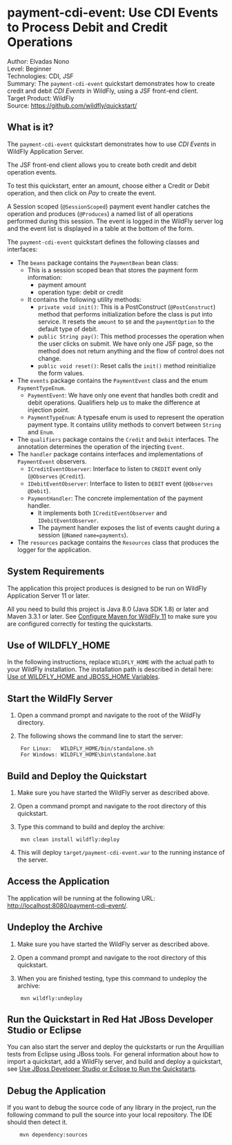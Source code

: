 # payment-cdi-event: Use CDI Events to Process Debit and Credit Operations

Author: Elvadas Nono  
Level: Beginner  
Technologies: CDI, JSF  
Summary: The `payment-cdi-event` quickstart demonstrates how to create credit and debit *CDI Events* in WildFly, using a JSF front-end client.  
Target Product: WildFly  
Source: <https://github.com/wildfly/quickstart/>  

## What is it?

The `payment-cdi-event` quickstart demonstrates how to use *CDI Events* in WildFly Application Server.

The JSF front-end client allows you to create both credit and debit operation events.

To test this quickstart, enter an amount, choose either a Credit or Debit operation, and then click on *Pay* to create the event.

A Session scoped (`@SessionScoped`) payment event handler catches the operation and produces (`@Produces`) a named list of all operations performed during this session. The event is logged in the WildFly server log and the event list is displayed in a table at the bottom of the form.

The `payment-cdi-event` quickstart defines the following classes and interfaces:

* The `beans` package contains the `PaymentBean` bean class:
   * This is a session scoped bean that stores the payment form information:
       * payment amount
       * operation type: debit or credit
   * It contains the following utility methods:
       * `private void init()`: This is a PostConstruct (`@PostConstruct`) method that performs initialization before the class is put into service. It resets the `amount` to `$0` and the `paymentOption` to the default type of debit.
       * `public String pay()`: This method processes the operation when the user clicks on submit. We have only one JSF page, so the method does not return anything and the flow of control does not change.
       * `public void reset()`: Reset calls the `init()` method reinitialize the form values.
* The `events` package contains the `PaymentEvent` class and the enum `PaymentTypeEnum`.
  * `PaymentEvent`: We have only one event that handles both credit and debit operations. Qualifiers help us to make the difference at injection point.
  * `PaymentTypeEnum`:  A typesafe enum is used to represent the operation payment type. It contains utility methods to convert between `String` and `Enum`.
* The `qualifiers` package contains the `Credit` and `Debit` interfaces. The annotation determines the operation of the injecting `Event`.
* The `handler` package contains interfaces and implementations of `PaymentEvent` observers.
  * `ICreditEventObserver`: Interface to listen to `CREDIT` event only (`@Observes` `@Credit`).
  * `IDebitEventObserver`: Interface to listen to `DEBIT` event (`@Observes` `@Debit`).
  * `PaymentHandler`: The concrete implementation of the payment handler.
    * It implements both `ICreditEventObserver` and `IDebitEventObserver`.
    * The payment handler exposes the list of events caught during a session (`@Named`  `name=payments`).
* The `resources` package contains the `Resources` class that produces the logger for the application.


## System Requirements

The application this project produces is designed to be run on WildFly Application Server 11 or later.

All you need to build this project is Java 8.0 (Java SDK 1.8) or later and Maven 3.3.1 or later. See [Configure Maven for WildFly 11](https://github.com/jboss-developer/jboss-developer-shared-resources/blob/master/guides/CONFIGURE_MAVEN_JBOSS_EAP7.md#configure-maven-to-build-and-deploy-the-quickstarts) to make sure you are configured correctly for testing the quickstarts.


## Use of WILDFLY_HOME

In the following instructions, replace `WILDFLY_HOME` with the actual path to your WildFly installation. The installation path is described in detail here: [Use of WILDFLY_HOME and JBOSS_HOME Variables](https://github.com/jboss-developer/jboss-developer-shared-resources/blob/master/guides/USE_OF_WILDFLY_HOME.md#use-of-eap_home-and-jboss_home-variables).


## Start the WildFly Server

1. Open a command prompt and navigate to the root of the WildFly directory.
2. The following shows the command line to start the server:

        For Linux:   WILDFLY_HOME/bin/standalone.sh
        For Windows: WILDFLY_HOME\bin\standalone.bat


## Build and Deploy the Quickstart

1. Make sure you have started the WildFly server as described above.
2. Open a command prompt and navigate to the root directory of this quickstart.
3. Type this command to build and deploy the archive:

        mvn clean install wildfly:deploy

4. This will deploy `target/payment-cdi-event.war` to the running instance of the server.


## Access the Application

The application will be running at the following URL: <http://localhost:8080/payment-cdi-event/>.


## Undeploy the Archive

1. Make sure you have started the WildFly server as described above.
2. Open a command prompt and navigate to the root directory of this quickstart.
3. When you are finished testing, type this command to undeploy the archive:

        mvn wildfly:undeploy


## Run the Quickstart in Red Hat JBoss Developer Studio or Eclipse

You can also start the server and deploy the quickstarts or run the Arquillian tests from Eclipse using JBoss tools. For general information about how to import a quickstart, add a WildFly server, and build and deploy a quickstart, see [Use JBoss Developer Studio or Eclipse to Run the Quickstarts](https://github.com/jboss-developer/jboss-developer-shared-resources/blob/master/guides/USE_JBDS.md#use-jboss-developer-studio-or-eclipse-to-run-the-quickstarts).


## Debug the Application

If you want to debug the source code of any library in the project, run the following command to pull the source into your local repository. The IDE should then detect it.

        mvn dependency:sources
